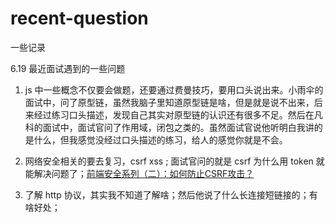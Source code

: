 # recent-question
一些记录

6.19 最近面试遇到的一些问题

1. js 中一些概念不仅要会做题，还要通过费曼技巧，要用口头说出来。小雨伞的面试中，问了原型链，虽然我脑子里知道原型链是啥，但是就是说不出来，后来经过练习口头描述，发现自己其实对原型链的认识还有很多不足。然后在凡科的面试中，面试官问了作用域，闭包之类的。虽然面试官说他听明白我讲的是什么，但我感觉没经过口头描述的练习，给人的感觉你就是不会。

2. 网络安全相关的要去复习，csrf xss ; 面试官问的就是 csrf 为什么用 token 就能解决问题了；[前端安全系列（二）：如何防止CSRF攻击？](https://tech.meituan.com/2018/10/11/fe-security-csrf.html)


3. 了解 http 协议，其实我不知道了解啥；然后他说了什么长连接短链接的；有啥好处；
